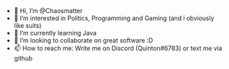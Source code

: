 - 👋 Hi, I’m @Chaosmatter
- 👀 I’m interested in Politics, Programming and Gaming (and i obviously like suits)
- 🌱 I’m currently learning Java
- 💞️ I’m looking to collaborate on great software :D
- 📫 How to reach me: Write me on Discord (Quinton#6783) or text me via github
